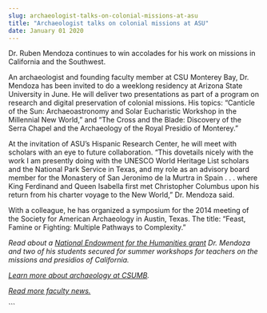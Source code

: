 ```yaml
---
slug: archaeologist-talks-on-colonial-missions-at-asu
title: "Archaeologist talks on colonial missions at ASU"
date: January 01 2020
---
```


 
<p>
  Dr. Ruben Mendoza continues to win accolades for his work on missions in
  California and the Southwest.
</p>
<p>
  An archaeologist and founding faculty member at CSU Monterey Bay, Dr. Mendoza
  has been invited to do a weeklong residency at Arizona State University in
  June. He will deliver two presentations as part of a program on research and
  digital preservation of colonial missions. His topics: “Canticle of the Sun:
  Archaeoastronomy and Solar Eucharistic Workshop in the Millennial New World,”
  and “The Cross and the Blade: Discovery of the Serra Chapel and the
  Archaeology of the Royal Presidio of Monterey.”
</p>
<p>
  At the invitation of ASU’s Hispanic Research Center, he will meet with
  scholars with an eye to future collaboration. “This dovetails nicely with the
  work I am presently doing with the UNESCO World Heritage List scholars and the
  National Park Service in Texas, and my role as an advisory board member for
  the Monastery of San Jeronimo de la Murtra in Spain . . . where King Ferdinand
  and Queen Isabella first met Christopher Columbus upon his return from his
  charter voyage to the New World,” Dr. Mendoza said.
</p>
<p>
  With a colleague, he has organized a symposium for the 2014 meeting of the
  Society for American Archaeology in Austin, Texas. The title: “Feast, Famine
  or Fighting: Multiple Pathways to Complexity.”
</p>
<p>
  <em
    >Read about a
    <a
      href="https://news.csumb.edu/news/2012/nov/21/professor-students-land-grant-teach-about-missions"
      >National Endowment for the Humanities grant</a
    >
    Dr. Mendoza and two of his students secured for summer workshops for
    teachers on the missions and presidios of California.</em
  >
</p>
<p>
  <em
    ><a
      href="https://sbgs.csumb.edu/social-behavioral-sciences-major/archaeology"
      >Learn more about archaeology at CSUMB</a
    >.</em
  >
</p>
<p>
  <a href="https://news.csumb.edu/news/2012/nov/25/faculty-highlights"
    ><em>Read more faculty news.</em></a
  >
</p>
```
